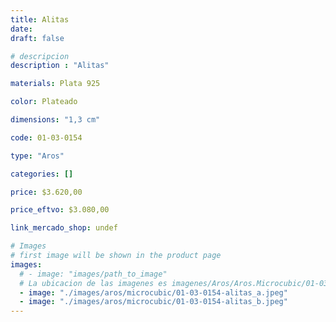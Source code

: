 ```yaml
---
title: Alitas
date: 
draft: false

# descripcion
description : "Alitas"

materials: Plata 925

color: Plateado

dimensions: "1,3 cm"

code: 01-03-0154

type: "Aros"

categories: []

price: $3.620,00

price_eftvo: $3.080,00

link_mercado_shop: undef

# Images
# first image will be shown in the product page
images:
  # - image: "images/path_to_image"
  # La ubicacion de las imagenes es imagenes/Aros/Aros.Microcubic/01-03-0154-alitas
  - image: "./images/aros/microcubic/01-03-0154-alitas_a.jpeg"
  - image: "./images/aros/microcubic/01-03-0154-alitas_b.jpeg"
---
```


